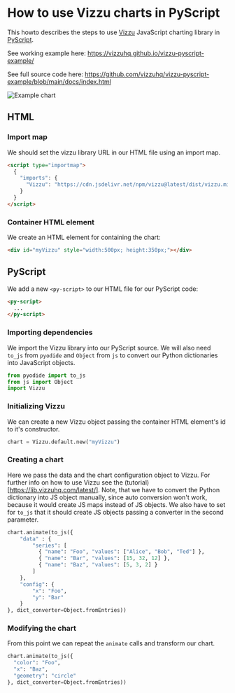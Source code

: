 # How to use Vizzu charts in PyScript

This howto describes the steps to use [Vizzu](https://github.com/vizzuhq/vizzu-lib) JavaScript charting library in [PyScript](https://pyscript.net/).

See working example here: https://vizzuhq.github.io/vizzu-pyscript-example/

See full source code here: https://github.com/vizzuhq/vizzu-pyscript-example/blob/main/docs/index.html

![Example chart](https://vizzuhq.github.io/vizzu-lib-doc/readme/example.gif)

## HTML

### Import map

We should set the vizzu library URL in our HTML file using an import map. 

```html
<script type="importmap">
  {
    "imports": {
      "Vizzu": "https://cdn.jsdelivr.net/npm/vizzu@latest/dist/vizzu.min.js"
    }
  }
</script>
```

### Container HTML element

We create an HTML element for containing the chart:

```html
<div id="myVizzu" style="width:500px; height:350px;"></div>
```
## PyScript 

We add a new `<py-script>` to our HTML file for our PyScript code:

```html
<py-script>
  ...
</py-script>
```

### Importing dependencies

We import the Vizzu library into our PyScript source. We will also need `to_js` from `pyodide` and 
`Object` from `js` to convert our Python dictionaries into JavaScript objects. 

```Python
from pyodide import to_js
from js import Object
import Vizzu
```

### Initializing Vizzu

We can create a new Vizzu object passing the container HTML element's id to it's constructor.

```Python
chart = Vizzu.default.new("myVizzu")
```

### Creating a chart

Here we pass the data and the chart configuration object to Vizzu. For further info on how to use Vizzu see
the (tutorial)[https://lib.vizzuhq.com/latest/]. Note, that we have to convert the Python dictionary into JS object
manually, since auto conversion won't work, because it would create JS maps instead of JS objects. We also have 
to set for `to_js` that it should create JS objects passing a converter in the second parameter.

```Python
chart.animate(to_js({
	"data" : {
		"series": [
		  { "name": "Foo", "values": ["Alice", "Bob", "Ted"] },
		  { "name": "Bar", "values": [15, 32, 12] },
		  { "name": "Baz", "values": [5, 3, 2] }
		]
	},
	"config": {
		"x": "Foo",
		"y": "Bar"
	}
}, dict_converter=Object.fromEntries))
```

### Modifying the chart

From this point we can repeat the `animate` calls and transform our chart.

```Python
chart.animate(to_js({
  "color": "Foo", 
  "x": "Baz",
  "geometry": "circle"
}, dict_converter=Object.fromEntries))
```


